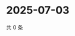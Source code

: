 # 2025-07-03

共 0 条

<!-- BEGIN ZHIHUVIDEO -->
<!-- 最后更新时间 Thu Jul 03 2025 05:10:59 GMT+0800 (China Standard Time) -->

<!-- END ZHIHUVIDEO -->
